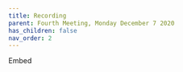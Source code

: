 ```yaml
---
title: Recording
parent: Fourth Meeting, Monday December 7 2020
has_children: false
nav_order: 2
---
```


Embed